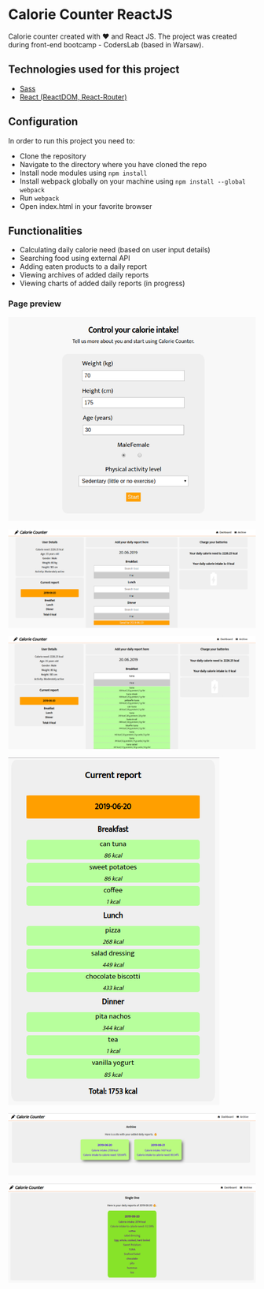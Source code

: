 # Calorie Counter ReactJS
Calorie counter created with &#x2665; and React JS.
The project was created during front-end bootcamp - CodersLab (based in Warsaw).

## Technologies used for this project
* [Sass](https://sass-lang.com/)
* [React (ReactDOM, React-Router)](https://reactjs.org/)

## Configuration

In order to run this project you need to:
* Clone the repository
* Navigate to the directory where you have cloned the repo
* Install node modules using `npm install`
* Install webpack globally on your machine using `npm install --global webpack`
* Run `webpack`
* Open index.html in your favorite browser

## Functionalities
* Calculating daily calorie need (based on user input details)
* Searching food using external API
* Adding eaten products to a daily report
* Viewing archives of added daily reports
* Viewing charts of added daily reports (in progress)

### Page preview

![View](./assets/CalorieCounter_001.png "Start view")

![View](./assets/CalorieCounter_002.png "Main view")

![View](./assets/CalorieCounter_003.png "API results view")

![View](./assets/CalorieCounter_004.png "Current report view")

![View](./assets/CalorieCounter_005.png "Archives view")

![View](./assets/CalorieCounter_006.png "Archive Single view")
